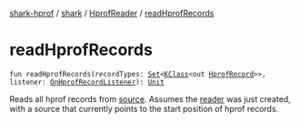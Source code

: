 [shark-hprof](../../index.md) / [shark](../index.md) / [HprofReader](index.md) / [readHprofRecords](./read-hprof-records.md)

# readHprofRecords

`fun readHprofRecords(recordTypes: `[`Set`](https://kotlinlang.org/api/latest/jvm/stdlib/kotlin.collections/-set/index.html)`<`[`KClass`](https://kotlinlang.org/api/latest/jvm/stdlib/kotlin.reflect/-k-class/index.html)`<out `[`HprofRecord`](../-hprof-record/index.md)`>>, listener: `[`OnHprofRecordListener`](../-on-hprof-record-listener/index.md)`): `[`Unit`](https://kotlinlang.org/api/latest/jvm/stdlib/kotlin/-unit/index.html)

Reads all hprof records from [source](#).
Assumes the [reader](https://kotlinlang.org/api/latest/jvm/stdlib/kotlin.io/java.io.-file/reader.html) was just created, with a source that currently points to the start
position of hprof records.

